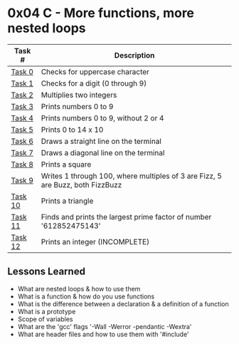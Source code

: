  # 0x04 C - More functions, more nested loops
Task # | Description
-------|------------
[Task 0](0x04-more_functions_nested_loops/0-isupper.c) | Checks for uppercase character
[Task 1](0x04-more_functions_nested_loops/1-isdigit.c) | Checks for a digit (0 through 9)
[Task 2](0x04-more_functions_nested_loops/2-mul.c) | Multiplies two integers
[Task 3](0x04-more_functions_nested_loops/3-print_numbers.c) | Prints numbers 0 to 9
[Task 4](0x04-more_functions_nested_loops/4-print_most_numbers.c) | Prints numbers 0 to 9, without 2 or 4
[Task 5](0x04-more_functions_nested_loops/5-more_numbers.c) | Prints 0 to 14 x 10
[Task 6](0x04-more_functions_nested_loops/6-print_line.c) | Draws a straight line on the terminal
[Task 7](0x04-more_functions_nested_loops/7-print_diagonal.c) | Draws a diagonal line on the terminal
[Task 8](0x04-more_functions_nested_loops/8-print_square.c) | Prints a square
[Task 9](0x04-more_functions_nested_loops/9-fizz_buzz.c) | Writes 1 through 100, where multiples of 3 are Fizz, 5 are Buzz, both FizzBuzz
[Task 10](0x04-more_functions_nested_loops/10-print_triangle.c) | Prints a triangle
[Task 11](0x04-more_functions_nested_loops/100-prime_factor.c) | Finds and prints the largest prime factor of number '612852475143'
[Task 12]() | Prints an integer (INCOMPLETE)
 ## Lessons Learned
* What are nested loops & how to use them 
* What is a function & how do you use functions
* What is the difference between a declaration & a definition of a function
* What is a prototype
* Scope of variables
* What are the 'gcc' flags '-Wall -Werror -pendantic -Wextra'
* What are header files and how to use them with '#include'
